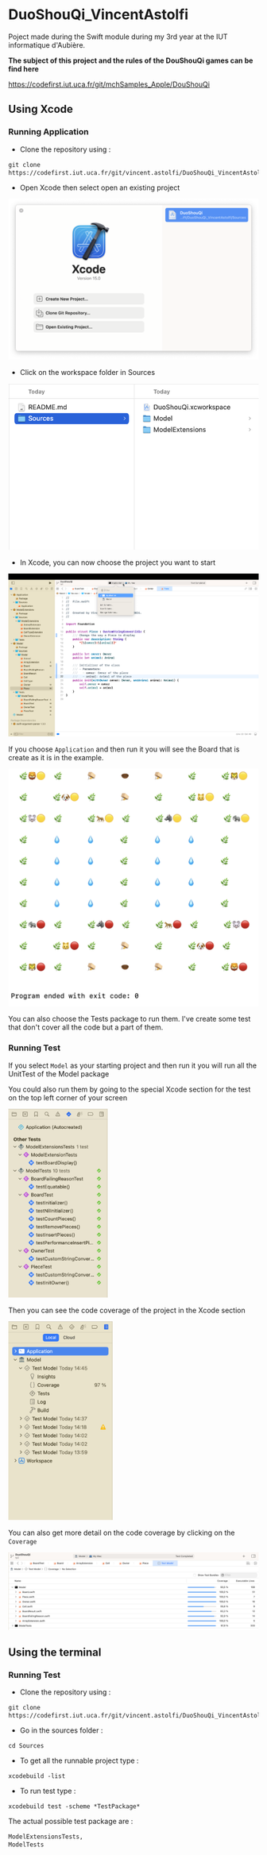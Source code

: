 # DuoShouQi_VincentAstolfi

Poject made during the Swift module during my 3rd year at the IUT informatique d'Aubière.

**The subject of this project and the rules of the DouShouQi games can be find here**

https://codefirst.iut.uca.fr/git/mchSamples_Apple/DouShouQi

## Using Xcode

### Running Application 

- Clone the repository using : 
```shell
git clone https://codefirst.iut.uca.fr/git/vincent.astolfi/DuoShouQi_VincentAstolfi.git
```

- Open Xcode then select open an existing project

<img src="images/select_open_project_screen.png" alt="select open an existing project" width="auto" height="auto">

- Click on the workspace folder in Sources

<img src="images/select_workspace_screen.png" alt="Select workspace screen" width="auto" height="auto">

- In Xcode, you can now choose the project you want to start

<img src="images/select_package_screen.png" alt="Select strating package" width="auto" height="auto">

If you choose `Application` and then run it you will see the Board that is create as it is in the example. 

<img src="images/output_screen.png" alt="Application output" width="auto" height="auto">

You can also choose the Tests package to run them. I've create some test that don't cover all the code but a part of them.

### Running Test

If you select `Model` as your starting project and then run it you will run all the UnitTest of the Model package

You could also run them by going to the special Xcode section for the test on the top left corner of your screen

<img src="images/run_test_section.png" alt="Run test section" width="200" height="auto">

Then you can see the code coverage of the project in the Xcode section

<img src="images/code_coverage_section.png" alt="Code coverage section" widht="200" height="400">

You can also get more detail on the code coverage by clicking on the `Coverage`

<img src="images/code_coverage_detail.png" alt="Code coverage detail" height="auto" width="auto">

## Using the terminal

### Running Test

- Clone the repository using : 
```shell
git clone https://codefirst.iut.uca.fr/git/vincent.astolfi/DuoShouQi_VincentAstolfi.git
```

- Go in the sources folder :

```shell
cd Sources
```

- To get all the runnable project type :

```shell
xcodebuild -list
```

- To run test type :

```shell
xcodebuild test -scheme *TestPackage*
```

The actual possible test package are :

    ModelExtensionsTests,
    ModelTests